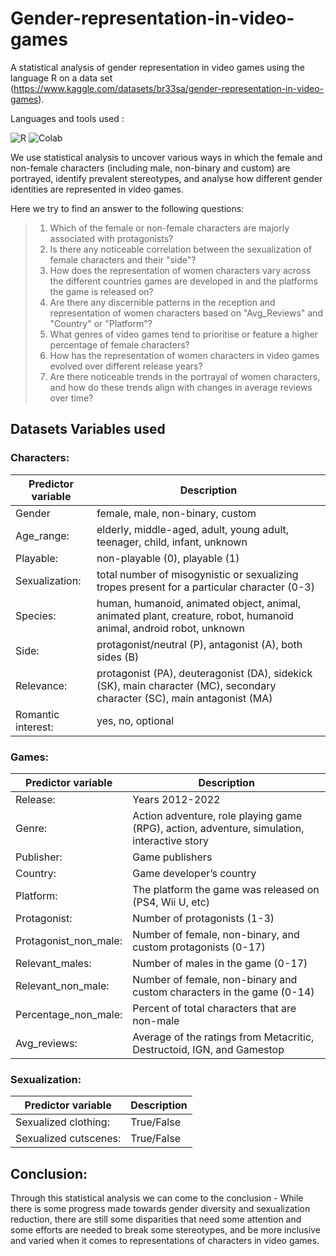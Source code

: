# Gender-representation-in-video-games

A statistical analysis of gender representation in video games using the language R on a data set (https://www.kaggle.com/datasets/br33sa/gender-representation-in-video-games).


Languages and tools used :

<p>
<img alt="R" src="https://img.shields.io/badge/R-276DC3?style=for-the-badge&logo=r&logoColor=white">
<img alt="Colab" src="https://img.shields.io/badge/Colab-F9AB00.svg?style=for-the-badge&logo=googlecolab&color=525252">
</p>

We use statistical analysis to uncover various ways in which the female and non-female characters (including male, non-binary and custom) are portrayed, identify prevalent stereotypes, and analyse how different gender identities are represented in video games. 

Here we try to find an answer to the following questions:
> 1) Which of the female or non-female characters are majorly associated with protagonists? 
> 2) Is there any noticeable correlation between the sexualization of female characters and their "side"?
> 3) How does the representation of women characters vary across the different countries games are developed in and the platforms the game is released on?
> 4) Are there any discernible patterns in the reception and representation of women characters based on "Avg_Reviews" and "Country" or "Platform"?
> 5) What genres of video games tend to prioritise or feature a higher percentage of female characters?
> 6) How has the representation of women characters in video games evolved over different release years?
> 7) Are there noticeable trends in the portrayal of women characters, and how do these trends align with changes in average reviews over time?




## Datasets Variables used


### Characters:
| Predictor variable          |         Description                                                                                                        |
| ----------------------------|--------------------------------------------------------------------------------------------------------------------------- |
| Gender                      | female, male, non-binary, custom                                                                                           |
| Age_range:                  | elderly, middle-aged, adult, young adult, teenager, child, infant, unknown                                                 |
| Playable:                   |  non-playable (0), playable (1)                                                                                            |
| Sexualization:              |  total number of misogynistic or sexualizing tropes present for a particular character (0-3)                               |
| Species:                    |  human, humanoid, animated object, animal, animated plant, creature, robot, humanoid animal, android robot, unknown        |
| Side:                       |  protagonist/neutral (P), antagonist (A), both sides (B)                                                                   |
| Relevance:                  |  protagonist (PA), deuteragonist (DA), sidekick (SK), main character (MC), secondary character (SC), main antagonist (MA)  |
| Romantic interest:          |  yes, no, optional                                                                                                         | 

### Games:                                  
| Predictor variable          |         Description                                                                                                        |
| ----------------------------|--------------------------------------------------------------------------------------------------------------------------- |
| Release:                    |  Years 2012-2022                                                                                                           |
| Genre:                      |  Action adventure, role playing game (RPG), action, adventure, simulation, interactive story                               |
| Publisher:                  |  Game publishers                                                                                                           |
| Country:                    |  Game developer’s country                                                                                                  |  
| Platform:                   |  The platform the game was released on (PS4, Wii U, etc)                                                                   |
| Protagonist:                |  Number of protagonists (1-3)                                                                                              |
| Protagonist_non_male:       |  Number of female, non-binary, and custom protagonists (0-17)                                                              |
| Relevant_males:             | Number of males in the game (0-17)                                                                                         |
| Relevant_non_male:          |  Number of female, non-binary and custom characters in the game (0-14)                                                     |
| Percentage_non_male:        | Percent of total characters that are non-male                                                                              |
| Avg_reviews:                |  Average of the ratings from Metacritic, Destructoid, IGN, and Gamestop                                                    |

### Sexualization:                                                                                                                                        
| Predictor variable          |         Description                                                                                                        |
| ----------------------------|--------------------------------------------------------------------------------------------------------------------------- |
| Sexualized clothing:        | True/False                                                                                                                 |
| Sexualized cutscenes:       | True/False                                                                                                                 |


## Conclusion:
Through this statistical analysis we can come to the conclusion -
While there is some progress made towards gender diversity and sexualization reduction, there are still some disparities that need some attention and some efforts are needed to break some stereotypes, and be more inclusive and varied when it comes to representations of characters in video games.

